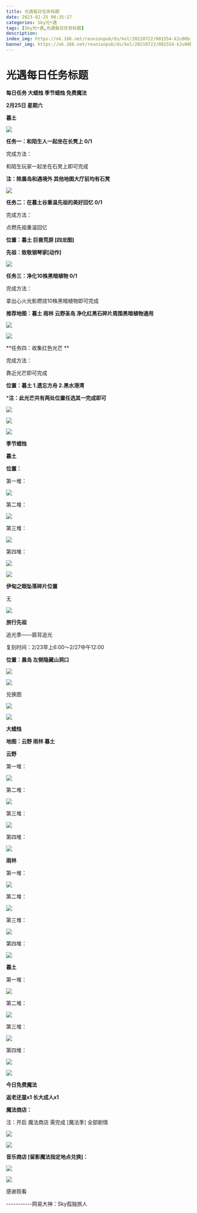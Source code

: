 ```yaml
---
title: 光遇每日任务标题
date: 2023-02-25 00:35:17
categories: Sky光•遇
tags: [Sky光•遇,光遇每日任务标题]
description: 
index_img: https://ok.166.net/reunionpub/ds/kol/20210722/001554-k2u90bj7ay.png?imageView&thumbnail=600x0&type=jpg
banner_img: https://ok.166.net/reunionpub/ds/kol/20210722/001554-k2u90bj7ay.png?imageView&thumbnail=600x0&type=jpg
---
```

# 光遇每日任务标题
**每日任务 大蜡烛 季节蜡烛 免费魔法**

 **2月25日 星期六**

 **暮土**

![](https://img.166.net/reunionpub/ds/kol/20230225/001241-d8369ejltr.png)

 **任务一：和陌生人一起坐在长凳上 0/1**

完成方法：

和陌生玩家一起坐在石凳上即可完成

 **注：除晨岛和遇境外 其他地图大厅前均有石凳**

![](https://img.166.net/reunionpub/ds/kol/20230225/000137-sdisbzj0ah.jpg)

 **任务二：在暮土谷重温先祖的美好回忆 0/1**

完成方法：

点燃先祖重温回忆

 **位置：暮土 巨兽荒原 [四龙图]**

 **先祖：致敬钢琴家[动作]**

![](https://img.166.net/reunionpub/ds/kol/20230225/000436-dcqelsuom6.jpg)

 **任务三：净化10株黑暗植物 0/1**

完成方法：

拿出心火光影燃烧10株黑暗植物即可完成

 **推荐地图：暮土 雨林 云野圣岛   净化红黑石碎片周围黑暗植物通用**

![](https://img.166.net/reunionpub/ds/kol/20230225/000525-u8an54lh6g.jpeg)

![](https://img.166.net/reunionpub/ds/kol/20230225/000533-ryjne13usq.jpeg)

 **任务四：收集红色光芒  **

完成方法：

靠近光芒即可完成

 **位置：暮土  1.遗忘方舟 2.黑水港湾**

 ***注：此光芒共有两处位置任选其一完成即可**

![](https://img.166.net/reunionpub/ds/kol/20230225/000554-42m7s1y8d5.jpeg)

![](https://img.166.net/reunionpub/ds/kol/20230225/000609-bl1v7yhf30.jpeg)

![](https://img.166.net/reunionpub/ds/kol/20221018/100256-wzutnocka0.png)

 **季节蜡烛**

 **暮土**

 **位置：**

第一堆：

![](https://img.166.net/reunionpub/ds/kol/20230224/233043-lc2qyus49j.jpeg)

第二堆：

![](https://img.166.net/reunionpub/ds/kol/20230224/233054-4gpedlyzov.jpeg)

第三堆：

![](https://img.166.net/reunionpub/ds/kol/20230224/233101-lwmz0d3ybf.jpeg)

第四堆：

![](https://img.166.net/reunionpub/ds/kol/20230224/233110-6hp5anuve3.jpeg)

![](https://img.166.net/reunionpub/ds/kol/20221130/005912-5mvshq9nf3.png)

 **伊甸之眼坠落碎片位置**

无

![](https://img.166.net/reunionpub/ds/kol/20221018/100256-wzutnocka0.png)

 **旅行先祖**

追光季——肩背追光

复刻时间：2/23早上6:00～2/27中午12:00

 **位置：晨岛  左侧隐藏山洞口**

![](https://img.166.net/reunionpub/ds/kol/20230223/020547-asqpr1ny4l.jpg)

![](https://img.166.net/reunionpub/ds/kol/20230223/000836-vk193hadoz.jpeg)

兑换图

![](https://img.166.net/reunionpub/ds/kol/20230224/101152-pzss2ir95l.jpg)

![](https://img.166.net/reunionpub/ds/kol/20221018/100256-wzutnocka0.png)

 **大蜡烛**

 **地图：云野 雨林 暮土**

 **云野**

第一堆：

![](https://img.166.net/reunionpub/ds/kol/20230224/233326-ugqfeydwln.jpeg)

第二堆：

![](https://img.166.net/reunionpub/ds/kol/20230224/233337-sg9a1jep83.jpeg)

第三堆：

![](https://img.166.net/reunionpub/ds/kol/20230224/233346-civj587aw3.jpeg)

第四堆：

![](https://img.166.net/reunionpub/ds/kol/20230224/233354-sc6tpzed1w.jpeg)

 **雨林**

第一堆：

![](https://img.166.net/reunionpub/ds/kol/20230225/001436-s6bfyg4hpc.jpg)

第二堆：

![](https://img.166.net/reunionpub/ds/kol/20230225/001447-pybz1t8mhs.jpeg)

第三堆：

![](https://img.166.net/reunionpub/ds/kol/20230225/001456-6023zb5j9f.jpg)

第四堆：

![](https://img.166.net/reunionpub/ds/kol/20230225/001506-s23wt051bq.jpg)

 **暮土**

第一堆：

![](https://img.166.net/reunionpub/ds/kol/20230224/233623-m15h0qbsvs.jpeg)

第二堆：

![](https://img.166.net/reunionpub/ds/kol/20230224/233631-psrk1589ol.jpeg)

第三堆：

![](https://img.166.net/reunionpub/ds/kol/20230224/233639-2umz43shod.jpeg)

第四堆：

![](https://img.166.net/reunionpub/ds/kol/20230224/233647-2950y8bfiu.jpeg)

![](https://img.166.net/reunionpub/ds/kol/20221018/100256-wzutnocka0.png)

 **今日免费魔法**

 **返老还童x1 长大成人x1**

 **魔法商店：**

注：开启 魔法商店 需完成 [魔法季] 全部剧情

![](https://img.166.net/reunionpub/ds/kol/20221018/100559-oibznvdtus.png)

![](https://img.166.net/reunionpub/ds/kol/20230224/233719-wqsl6dauz7.jpeg)

 **音乐商店 [留影魔法指定地点兑换]：**

![](https://img.166.net/reunionpub/ds/kol/20230224/233737-f01qbz3jyk.jpeg)

 **![](https://img.166.net/reunionpub/ds/kol/20221018/100256-wzutnocka0.png)**

感谢观看

\-----------网易大神：Sky孤独旅人

